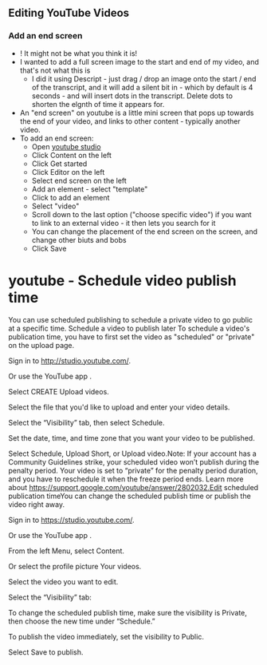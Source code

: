 ## Editing YouTube Videos

### Add an end screen

- ! It might not be what you think it is! 
- I wanted to add a full screen image to the start and end of my video, and that's not what this is
    - I did it using Descript - just drag / drop an image onto the start / end of the transcript, and it will add a silent bit in - which by default is 4 seconds - and will insert dots in the transcript. Delete dots to shorten the elgnth of time it appears for. 
- An "end screen" on youtube is a little mini screen that pops up towards the end of your video, and links to other content - typically another video.
- To add an end screen:
    - Open [youtube studio](https://studio.youtube.com/)
    - Click Content on the left
    - Click Get started
    - Click Editor on the left
    - Select end screen on the left
    - Add an element - select "template" 
    - Click to add an element
    - Select "video"
    - Scroll down to the last option ("choose specific video") if you want to link to an external video - it then lets you search for it
    - You can change the placement of the end screen on the screen, and change other biuts and bobs
    - Click Save

# youtube - Schedule video publish time 

You can use scheduled publishing to schedule a private video to go public at a specific time.
Schedule a video to publish later
To schedule a video's publication time, you have to first set the video as "scheduled" or "private" on the upload page.

Sign in to http://studio.youtube.com/.

Or use the YouTube app .

Select CREATE  Upload videos.

Select the file that you'd like to upload and enter your video details.

Select the “Visibility” tab, then select Schedule.

Set the date, time, and time zone that you want your video to be published.

Select Schedule, Upload Short, or Upload video.Note: If your account has a Community Guidelines strike, your scheduled video won’t publish during the penalty period. Your video is set to “private” for the penalty period duration, and you have to reschedule it when the freeze period ends. Learn more about https://support.google.com/youtube/answer/2802032.Edit scheduled publication timeYou can change the scheduled publish time or publish the video right away.

Sign in to https://studio.youtube.com/.

Or use the YouTube app .

From the left Menu, select Content.

Or select the profile picture   Your videos.

Select the video you want to edit.

Select the “Visibility” tab:

To change the scheduled publish time, make sure the visibility is Private, then choose the new time under “Schedule.”

To publish the video immediately, set the visibility to Public.

Select Save to publish.